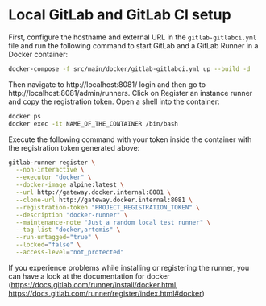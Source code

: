 # Local GitLab and GitLab CI setup

First, configure the hostname and external URL in the `gitlab-gitlabci.yml` file and run the following command to start GitLab and a GitLab Runner in a Docker container:
```bash
docker-compose -f src/main/docker/gitlab-gitlabci.yml up --build -d
```

Then navigate to http://localhost:8081/ login and then go to http://localhost:8081/admin/runners.
Click on Register an instance runner and copy the registration token.
Open a shell into the container:
`````bash
docker ps
docker exec -it NAME_OF_THE_CONTAINER /bin/bash
`````
Execute the following command with your token inside the container with the registration token generated above:
````bash
gitlab-runner register \
  --non-interactive \
  --executor "docker" \
  --docker-image alpine:latest \
  --url http://gateway.docker.internal:8081 \
  --clone-url http://gateway.docker.internal:8081 \
  --registration-token "PROJECT_REGISTRATION_TOKEN" \
  --description "docker-runner" \
  --maintenance-note "Just a random local test runner" \
  --tag-list "docker,artemis" \
  --run-untagged="true" \
  --locked="false" \
  --access-level="not_protected"
````
If you experience problems while installing or registering the runner, you can have a look at the documentation for docker (https://docs.gitlab.com/runner/install/docker.html, https://docs.gitlab.com/runner/register/index.html#docker)
